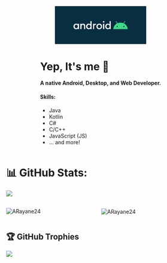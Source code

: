 <div align="left" style="width:100% ;display: flex; flex-direction: column; justify-content: center; align-items: center; margin-bottom: 20px;">
  <div align="center"  style="overflow-x: auto; white-space: nowrap;">
    <img src="images/android.png" alt="ARayane24" style="width:70%;"/>
  </div>
  <div>
    <h1>Yep, It's me 👋</h1>
    <p><strong>A native Android, Desktop, and Web Developer.</strong></p>
    <h4>Skills:</h4>
    <ul>
      <li>Java</li>
      <li>Kotlin</li>
      <li>C#</li>
      <li>C/C++</li>
      <li>JavaScript (JS)</li>
      <li>... and more!</li>
    </ul>
   </div>
</div>

# 📊 GitHub Stats:
![](https://github-readme-streak-stats.herokuapp.com/?user=ARayane24&theme=tokyonight&hide_border=false)<br/>
<div align="center"  style="overflow-x: auto; white-space: nowrap;">
  <p><img align="left" src="https://github-readme-stats.vercel.app/api/top-langs?username=ARayane24&show_icons=true&locale=en&layout=compact&theme=tokyonight" alt="ARayane24" /></p>
  <p>&nbsp;<img align="center" src="https://github-readme-stats.vercel.app/api?username=ARayane24&show_icons=true&locale=en&theme=tokyonight" alt="ARayane24" /></p>
</div>

## 🏆 GitHub Trophies
![](https://github-profile-trophy.vercel.app/?username=ARayane24&theme=radical&no-frame=false&no-bg=true&margin-w=4)
